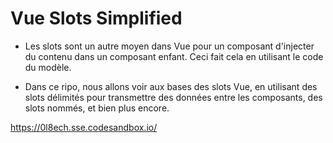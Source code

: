 # Vue Slots Simplified

- Les slots sont un autre moyen dans Vue pour un composant d'injecter du contenu dans un composant enfant. Ceci fait cela en utilisant le code du modèle.

- Dans ce ripo, nous allons voir aux bases des slots Vue, en utilisant des slots délimités pour transmettre des données entre les composants, des slots nommés, et bien plus encore.

https://0l8ech.sse.codesandbox.io/
